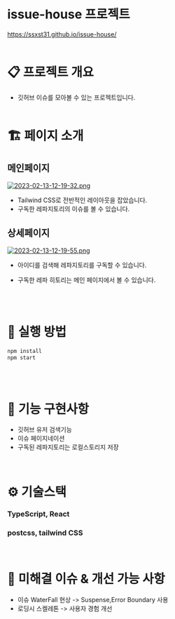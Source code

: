 # issue-house 프로젝트

https://ssxst31.github.io/issue-house/
<br/><br/>

# 📋 프로젝트 개요

- 깃허브 이슈를 모아볼 수 있는 프로젝트입니다.
  <br/><br/>

# 🏗️ 페이지 소개

## 메인페이지

[![2023-02-13-12-19-32.png](https://i.postimg.cc/bwPFqx4d/2023-02-13-12-19-32.png)](https://postimg.cc/rKh9JrVL)

- Tailwind CSS로 전반적인 레이아웃을 잡았습니다.
- 구독한 레파지토리의 이슈를 볼 수 있습니다.

## 상세페이지

[![2023-02-13-12-19-55.png](https://i.postimg.cc/tTJ3XJXs/2023-02-13-12-19-55.png)](https://postimg.cc/Q9L9mXKD)

- 아이디를 검색해 레파지토리를 구독할 수 있습니다.
- 구독한 레파 히토리는 메인 페이지에서 볼 수 있습니다.

  <br/><br/>

# 👟 실행 방법

```bash
npm install
npm start
```

<br/><br/>

# 👷 기능 구현사항

- 깃허브 유저 검색기능
- 이슈 페이지네이션
- 구독된 레파지토리는 로컬스토리지 저장

<br/>

# ⚙️ 기술스택

### TypeScript, React

### postcss, tailwind CSS

<br/>

# 🚀 미해결 이슈 & 개선 가능 사항

- 이슈 WaterFall 현상 -> Suspense,Error Boundary 사용
- 로딩시 스켈레톤 -> 사용자 경험 개선
